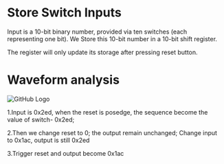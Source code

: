 # Store Switch Inputs

Input is a 10-bit binary number, provided via ten switches (each representing one bit). We Store this 10-bit number in a 10-bit shift register. 

The register will only update its storage after pressing reset button.

# Waveform analysis
![GitHub Logo](https://github.com/ChingSsuyuan/Vivado_State_Machine_Project/blob/505110bf43c295d907824a57754399cacac9f152/Store%20Inputs%20Codes/waveform1.png)

1.Input is 0x2ed, when the reset is posedge, the sequence become the value of switch- 0x2ed;

2.Then we change reset to 0; the output remain unchanged; Change input to 0x1ac, output is still 0x2ed

3.Trigger reset and output become 0x1ac
